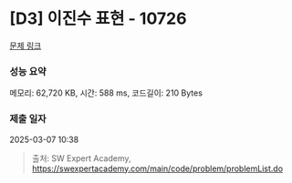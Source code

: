 # [D3] 이진수 표현 - 10726 

[문제 링크](https://swexpertacademy.com/main/code/problem/problemDetail.do?contestProbId=AXRSXf_a9qsDFAXS) 

### 성능 요약

메모리: 62,720 KB, 시간: 588 ms, 코드길이: 210 Bytes

### 제출 일자

2025-03-07 10:38



> 출처: SW Expert Academy, https://swexpertacademy.com/main/code/problem/problemList.do